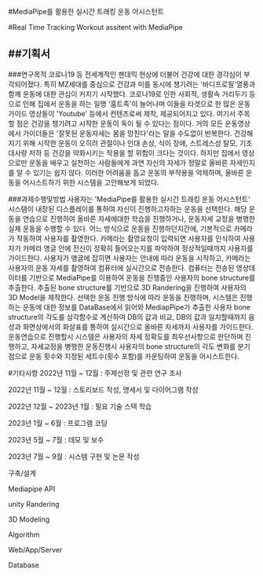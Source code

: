 #MediaPipe를 활용한 실시간 트래킹 운동 어시스턴트

#Real Time Tracking Workout assitent with MediaPipe



##기획서
---
###연구목적
코로나19 등 전세계적인 팬데믹 현상에 더불어 건강에 대한 경각심이 부각되어졌다. 특히 MZ세대를 중심으로 건강과 미를 동시에 챙기려는 '바디프로필'열풍과 함께 운동에 대한 관심이 커지기 시작했다. 코로나19로 인한 사회적, 생활속 거리두기 등으로 인해 집에서 운동을 하는 일명 '홈트족'이 늘어나며 이들을 타겟으로 한 많은 운동 가이드 영상들이 'Youtube' 등에서 컨텐츠로써 제작, 제공되어지고 있다. 여기서 주목할 점은 건강을 챙기려고 시작한 운동이 독이 될 수 있다는 점이다. 거의 모든 운동영상에서 가이더들은 '잘못된 운동자세는 몸을 망친다'라는 말을 수도없이 반복한다. 건강해지기 위해 시작한 운동이 오히려 관절이나 인대 손상, 식이 장애, 스트레스성 탈모, 기초대사량 저하 등 건강을 악화시키는 작용을 할 위험이 크다는 것이다. 하지만 집에서 영상으로만 운동을 배우고 실천하는 사람들에게 과연 자신의 자세가 정말로 올바른 자세인지를 알 수 있기는 쉽지 않다. 이러한 어려움을 돕고 운동의 부작용을 억제하며, 올바른 운동을 어시스트하기 위한 시스템을 고안해보게 되었다. 


###과제수행및방법
사용자는 'MediaPipe를 활용한 실시간 트래킹 운동 어시스턴트' 시스템이 내장된 디스플레이를 통하여 자신이 진행하고자하는 운동을 선택한다. 해당 운동을 연습으로 진행하여 올바른 자세에대한 학습을 진행하거나, 운동자세 교정을 병행한 실제 운동을 수행할 수 있다. 어느 방식으로 운동을 진행하던지간에, 기본적으로 카메라가 작동하여 사용자를 촬영한다. 카메라는 촬영요청이 입력되면 사용자를 인식하여 사용자가 카메라 앵글 안에 전신이 정확히 들어오는지를 파악하여 정상적일때까지 사용자를 가이드한다. 사용자가 앵글에 잡히면 사용자는 안내에 따라 운동을 시작하고, 카메라는 사용자의 운동 자세를 촬영하여 컴퓨터에 실시간으로 전송한다. 컴퓨터는 전송된 영상데이터를 기반으로 MediaPipe를 이용하여 운동을 진행중인 사용자의 bone structure를 추출한다. 추출된 bone structure를 기반으로 3D Randering을 진행하여 사용자의 3D Model을 제작한다.
선택한 운동 진행 방식에 따라 운동을 진행하며, 시스템은 진행하는 운동에 대한 정보를 DataBase에서 읽어와 MediapPipe가 추출한 사용자 bone structure의 각도를 삼각함수로 계산하여 DB의 값과 비교, DB의 값과 일치할때까지 음성과 화면상에서의 화살표를 통하여 실시간으로 올바른 자세까지 사용자를 가이드한다.
운동연습으로 진행할시 시스템은 사용자의 자세 정확도를 최우선사항으로 판단하며 진행하고, 자세교정을 병행한 운동진행시 사용자의 bone structure의 각도 변화를 분기점으로 운동 횟수와 지정된 세트수(횟수 포함)를 카운팅하여 운동을 어시스트한다.


#기타사항
2022년 11월 ~ 12월 : 주제선정 및 관련 연구 조사

2022년 11월 ~ 12월 : 스토리보드 작성, 명세서 및 다이어그램 작성

2022년 12월 ~ 2023년 1월 : 필요 기술 스택 학습

2023년 1월 ~ 6월 : 프로그램 코딩

2023년 5월 ~ 7월 : 데모 및 보수

2023년 7월 ~ 9월 : 시스템 구현 및 논문 작성

구축/설계

Mediapipe API

unity Randering

3D Modeling

Algorithm

Web/App/Server

Database
